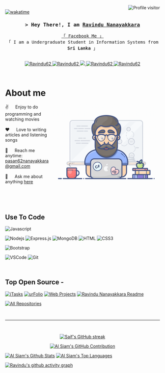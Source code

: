 <!--
<h2 align="center">
  Welcome to Ravindu Nanayakkara's Github!
  <img src="https://media.giphy.com/media/hvRJCLFzcasrR4ia7z/giphy.gif" width="28">
</h2>
-->

<!--
<p align="center">
  <a href="https://github.com/Ravindu62"><img src="https://readme-typing-svg.herokuapp.com/?lines=Self%20Taught%20Programmer;Front%20End%20Developer;1.5%2B%20years%20of%20coding%20experience;Always%20learning%20new%20things&center=true&width=380&height=45"></a>
</p>

 -->

<a href="https://komarev.com/ghpvc/?username=Ravindu62">
  <img align="right" src="https://komarev.com/ghpvc/?username=Ravindu62&label=Visitors&color=0e75b6&style=flat" alt="Profile visitor" />
</a>


[![wakatime](https://wakatime.com/badge/user/eebb3dd8-d9b2-40de-9b88-6fd6cac99dbc.svg)](https://wakatime.com/@eebb3dd8-d9b2-40de-9b88-6fd6cac99dbc)

<!-- Intro  -->
<h3 align="center">
        <samp>&gt; Hey There!, I am
                <b><a target="_blank" href="https://Ravindu62.com">Ravindu Nanayakkara</a></b>
        </samp>
</h3>


<p align="center"> 
  <samp>
    <a href="https://www.facebook.com/profile.php?id=100080822088038">「 Facebook Me 」</a>
    <br>
    「 I am a Undergraduate Student in Information Systems from <b>Sri Lanka</b> 」
    <br>
    <br>
  </samp>
</p>

<p align="center">
 <a href="https://Ravindu62.com" target="blank">
  <img src="https://img.shields.io/badge/Website-DC143C?style=for-the-badge&logo=medium&logoColor=white" alt="Ravindu62" />
 </a>
 <a href="https://linkedin.com/in/al-siam" target="_blank">
  <img src="https://img.shields.io/badge/LinkedIn-0077B5?style=for-the-badge&logo=linkedin&logoColor=white" alt="Ravindu62"/>
 </a>
 <!-- <a href="https://dev.to/Ravindu62" target="_blank">
  <img src="https://img.shields.io/badge/dev.to-0A0A0A?style=for-the-badge&logo=dev.to&logoColor=white" alt="Ravindu62" />
 </a> -->
 <a href="https://twitter.com/_Ravindu62" target="_blank">
  <img src="https://img.shields.io/badge/Twitter-1DA1F2?style=for-the-badge&logo=twitter&logoColor=white" />
 </a>
 <a href="https://instagram.com/_Ravindu62" target="_blank">
  <img src="https://img.shields.io/badge/Instagram-fe4164?style=for-the-badge&logo=instagram&logoColor=white" alt="Ravindu62" />
 </a> 
 <a href="https://facebook.com/Ravindu62.dev" target="_blank">
  <img src="https://img.shields.io/badge/Facebook-20BEFF?&style=for-the-badge&logo=facebook&logoColor=white" alt="Ravindu62"  />
  </a> 
</p>
<br />

<!-- About Section -->
 # About me
 
<p>
 <img align="right" width="350" src="/assets/programmer.gif" alt="Coding gif" />
  
 ✌️ &emsp; Enjoy to do programming and watching movies <br/><br/>
 ❤️ &emsp; Love to writing articles and listening songs<br/><br/>
 📧 &emsp; Reach me anytime: pasan62nanayakkara@gmail.com<br/><br/>
 💬 &emsp; Ask me about anything [here](https://www.linkedin.com/in/ravindu-nanayakkara-7a50a624b/)

</p>

<br/>
<br/>
<br/>

## Use To Code

![Javascript](https://img.shields.io/badge/Javascript-F0DB4F?style=for-the-badge&labelColor=black&logo=javascript&logoColor=F0DB4F)
<!-- ![Typescript](https://img.shields.io/badge/Typescript-007acc?style=for-the-badge&labelColor=black&logo=typescript&logoColor=007acc)
![React](https://img.shields.io/badge/-React-61DBFB?style=for-the-badge&labelColor=black&logo=react&logoColor=61DBFB)
![React Native](https://img.shields.io/badge/React_Native-20232A?style=for-the-badge&logo=react&logoColor=61DAFB)
![Next.js](https://img.shields.io/badge/next.js-000000?style=for-the-badge&logo=nextdotjs&logoColor=white) -->
![Nodejs](https://img.shields.io/badge/Nodejs-3C873A?style=for-the-badge&labelColor=black&logo=node.js&logoColor=3C873A)
![Express.js](https://img.shields.io/badge/Express.js-000000?style=for-the-badge&logo=express&logoColor=white)
![MongoDB](https://img.shields.io/badge/MongoDB-4EA94B?style=for-the-badge&logo=mongodb&logoColor=white)
![HTML](https://img.shields.io/badge/HTML5-E34F26?style=for-the-badge&logo=html5&logoColor=white)
![CSS3](https://img.shields.io/badge/CSS3-1572B6?style=for-the-badge&logo=css3&logoColor=white)
<!-- ![SASS Badge](https://img.shields.io/badge/Sass-CC6699?style=for-the-badge&logo=sass&logoColor=white)
![Ant-Design](https://img.shields.io/badge/AntDesign-0170FE?style=for-the-badge&logo=antdesign&logoColor=white)
![Tailwind](https://img.shields.io/badge/Tailwind_CSS-092749?style=for-the-badge&logo=tailwindcss&logoColor=06B6D4&labelColor=000000) -->
![Bootstrap](https://img.shields.io/badge/Bootstrap-563D7C?style=for-the-badge&logo=bootstrap&logoColor=white)
<!-- ![Strapi](https://img.shields.io/badge/strapi-2E7EEA?style=for-the-badge&logo=strapi&logoColor=white)
![Markdown](https://img.shields.io/badge/Markdown-000000?style=for-the-badge&logo=markdown&logoColor=white)
![Redux](https://img.shields.io/badge/Redux-593D88?style=for-the-badge&logo=redux&logoColor=white)
![React Query](https://img.shields.io/badge/-React_Query-FF4154?style=for-the-badge&logo=react%20query&logoColor=white) -->
![VSCode](https://img.shields.io/badge/Visual_Studio-0078d7?style=for-the-badge&logo=visual%20studio&logoColor=white)
![Git](https://img.shields.io/badge/Git-F05032?style=for-the-badge&logo=git&logoColor=white)

<br/>

## Top Open Source -
[![iTasks](https://github-readme-stats.vercel.app/api/pin/?username=Ravindu62&repo=itasks&border_color=7F3FBF&bg_color=0D1117&title_color=C9D1D9&text_color=8B949E&icon_color=7F3FBF)](https://github.com/Ravindu62/itasks)
[![urFolio](https://github-readme-stats.vercel.app/api/pin/?username=Ravindu62&repo=urfolio&border_color=7F3FBF&bg_color=0D1117&title_color=C9D1D9&text_color=8B949E&icon_color=7F3FBF)](https://github.com/Ravindu62/urfolio)
[![Web Projects](https://github-readme-stats.vercel.app/api/pin/?username=Ravindu62&repo=web-projects&border_color=7F3FBF&bg_color=0D1117&title_color=C9D1D9&text_color=8B949E&icon_color=7F3FBF)](https://github.com/Ravindu62/web-projects)
[![Ravindu Nanayakkara Readme](https://github-readme-stats.vercel.app/api/pin/?username=Ravindu62&repo=Ravindu62&border_color=7F3FBF&bg_color=0D1117&title_color=C9D1D9&text_color=8B949E&icon_color=7F3FBF)](https://github.com/Ravindu62/Ravindu62)

<p align="left">
  <a href="https://github.com/Ravindu62?tab=repositories" target="_blank"><img alt="All Repositories" title="All Repositories" src="https://img.shields.io/badge/-All%20Repos-2962FF?style=for-the-badge&logo=koding&logoColor=white"/></a>
</p>

<br/>
<hr/>
<br/>

<p align="center">
  <a href="https://github.com/Ravindu62">
    <img src="https://github-readme-streak-stats.herokuapp.com/?user=Ravindu62&theme=radical&border=7F3FBF&background=0D1117" alt="Saif's GitHub streak"/>
  </a>
</p>

<p align="center">
  <a href="https://github.com/Ravindu62">
    <img src="https://github-profile-summary-cards.vercel.app/api/cards/profile-details?username=Ravindu62&theme=radical" alt="Al Siam's GitHub Contribution"/>
  </a>
</p>

<a> 
    <a href="https://github.com/Ravindu62"><img alt="Al Siam's Github Stats" src="https://denvercoder1-github-readme-stats.vercel.app/api?username=Ravindu62&show_icons=true&count_private=true&theme=react&border_color=7F3FBF&bg_color=0D1117&title_color=F85D7F&icon_color=F8D866" height="192px" width="49.5%"/></a>
  <a href="https://github.com/Ravindu62"><img alt="Al Siam's Top Languages" src="https://denvercoder1-github-readme-stats.vercel.app/api/top-langs/?username=Ravindu62&langs_count=8&layout=compact&theme=react&border_color=7F3FBF&bg_color=0D1117&title_color=F85D7F&icon_color=F8D866" height="192px" width="49.5%"/></a>
  <br/>
</a>


[![Ravindu's github activity graph](https://github-readme-activity-graph.vercel.app/graph?username=Ravindu62&theme=dracula)](https://github.com/Ravindu62/github-readme-activity-graph)
